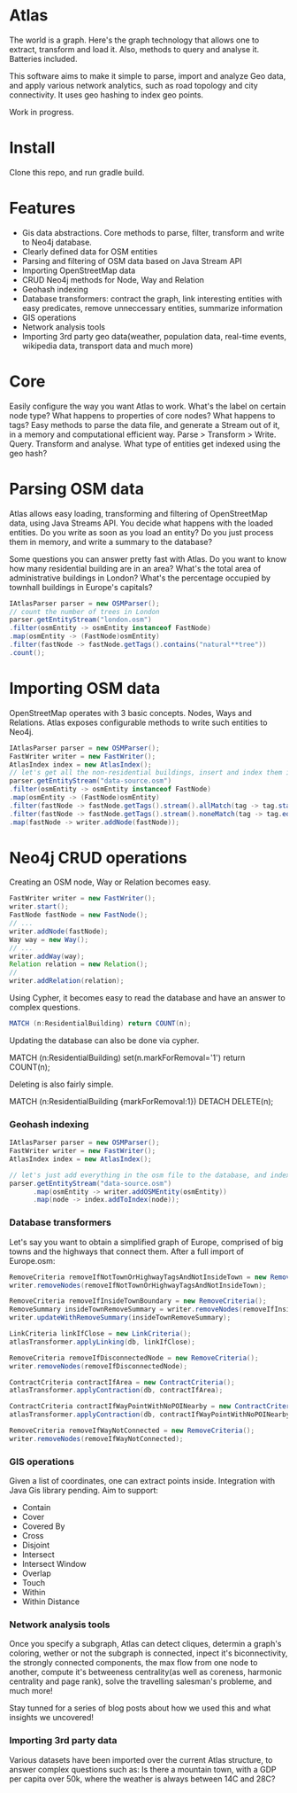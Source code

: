 # Atlas

The world is a graph. Here's the graph technology that allows one to extract, transform and load it. Also, methods to query and analyse it. Batteries included.

This software aims to make it simple to parse, import and analyze Geo data, and apply various network analytics, such as road topology and city connectivity. It uses geo hashing to index geo points.

Work in progress.

# Install

Clone this repo, and run gradle build. 

# Features

* Gis data abstractions. Core methods to parse, filter, transform and write to Neo4j database.
* Clearly defined data for OSM entities
* Parsing and filtering of OSM data based on Java Stream API
* Importing OpenStreetMap data
* CRUD Neo4j methods for Node, Way and Relation
* Geohash indexing
* Database transformers: contract the graph, link interesting entities with easy predicates, remove unneccessary entities, summarize information
* GIS operations
* Network analysis tools
* Importing 3rd party geo data(weather, population data, real-time events, wikipedia data, transport data and much more)

# Core 

Easily configure the way you want Atlas to work. What's the label on certain node type? What happens to properties of core nodes? What happens to tags? Easy methods to parse the data file, and generate a Stream out of it, in a memory and computational efficient way. Parse > Transform > Write. Query. Transform and analyse. What type of entities get indexed using the geo hash?

# Parsing OSM data

Atlas allows easy loading, transforming and filtering of OpenStreetMap data, using Java Streams API. You decide what happens with the loaded entities. Do you write as soon as you load an entity? Do you just process them in memory, and write a summary to the database? 

Some questions you can answer pretty fast with Atlas. Do you want to know how many residential building are in an area? What's the total area of administrative buildings in London? What's the percentage occupied by townhall buildings in Europe's capitals?  

~~~java
IAtlasParser parser = new OSMParser();
// count the number of trees in London
parser.getEntityStream("london.osm")
.filter(osmEntity -> osmEntity instanceof FastNode)
.map(osmEntity -> (FastNode)osmEntity)
.filter(fastNode -> fastNode.getTags().contains("natural**tree"))
.count();
~~~

# Importing OSM data

OpenStreetMap operates with 3 basic concepts. Nodes, Ways and Relations. Atlas exposes configurable methods to write such entities to Neo4j.

~~~java
IAtlasParser parser = new OSMParser();
FastWriter writer = new FastWriter();
AtlasIndex index = new AtlasIndex();
// let's get all the non-residential buildings, insert and index them into the neo4j database
parser.getEntityStream("data-source.osm")
.filter(osmEntity -> osmEntity instanceof FastNode)
.map(osmEntity -> (FastNode)osmEntity)
.filter(fastNode -> fastNode.getTags().stream().allMatch(tag -> tag.startsWith("building")))
.filter(fastNode -> fastNode.getTags().stream().noneMatch(tag -> tag.equals("building**residential")))
.map(fastNode -> writer.addNode(fastNode));
~~~

# Neo4j CRUD operations
Creating an OSM node, Way or Relation becomes easy.
~~~java
FastWriter writer = new FastWriter();
writer.start();
FastNode fastNode = new FastNode();
// ...
writer.addNode(fastNode);
Way way = new Way();
// ...
writer.addWay(way);
Relation relation = new Relation();
//
writer.addRelation(relation);
~~~

Using Cypher, it becomes easy to read the database and have an answer to complex questions.

~~~java
MATCH (n:ResidentialBuilding) return COUNT(n);
~~~

Updating the database can also be done via cypher.

MATCH (n:ResidentialBuilding) set(n.markForRemoval='1') return COUNT(n);

Deleting is also fairly simple.

MATCH (n:ResidentialBuilding {markForRemoval:1}) DETACH DELETE(n);

### Geohash indexing

~~~java
IAtlasParser parser = new OSMParser();
FastWriter writer = new FastWriter();
AtlasIndex index = new AtlasIndex();

// let's just add everything in the osm file to the database, and index it
parser.getEntityStream("data-source.osm")
      .map(osmEntity -> writer.addOSMEntity(osmEntity))
      .map(node -> index.addToIndex(node));
~~~

### Database transformers

Let's say you want to obtain a simplified graph of Europe, comprised of big towns and the highways that connect them. After a full import of Europe.osm:

~~~java
RemoveCriteria removeIfNotTownOrHighwayTagsAndNotInsideTown = new RemoveCriteria();
writer.removeNodes(removeIfNotTownOrHighwayTagsAndNotInsideTown);

RemoveCriteria removeIfInsideTownBoundary = new RemoveCriteria();
RemoveSummary insideTownRemoveSummary = writer.removeNodes(removeIfInsideTownBoundary);
writer.updateWithRemoveSummary(insideTownRemoveSummary);

LinkCriteria linkIfClose = new LinkCriteria();
atlasTransformer.applyLinking(db, linkIfClose);

RemoveCriteria removeIfDisconnectedNode = new RemoveCriteria();
writer.removeNodes(removeIfDisconnectedNode);

ContractCriteria contractIfArea = new ContractCriteria();
atlasTransformer.applyContraction(db, contractIfArea);

ContractCriteria contractIfWayPointWithNoPOINearby = new ContractCriteria();
atlasTransformer.applyContraction(db, contractIfWayPointWithNoPOINearby);

RemoveCriteria removeIfWayNotConnected = new RemoveCriteria();
writer.removeNodes(removeIfWayNotConnected);
~~~

### GIS operations

Given a list of coordinates, one can extract points inside. Integration with Java Gis library pending. Aim to support:

* Contain
* Cover
* Covered By
* Cross
* Disjoint
* Intersect
* Intersect Window
* Overlap
* Touch
* Within
* Within Distance

### Network analysis tools

Once you specify a subgraph, Atlas can detect cliques, determin a graph's coloring, wether or not the subgraph is connected, inpect it's biconnectivity, the strongly connected components, the max flow from one node to another, compute it's betweeness centrality(as well as coreness, harmonic centrality and page rank), solve the travelling salesman's probleme, and much more!

Stay tunned for a series of blog posts about how we used this and what insights we uncovered!

### Importing 3rd party data

Various datasets have been imported over the current Atlas structure, to answer complex questions such as: Is there a mountain town, with a GDP per capita over 50k, where the weather is always between 14C and 28C?  
